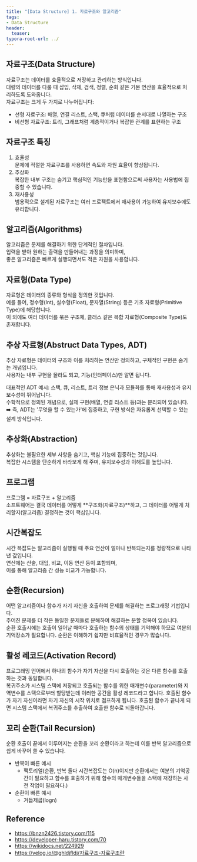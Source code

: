 ```yaml
---
title: "[Data Structure] 1. 자료구조와 알고리즘"
tags:
- Data Structure
header:
  teaser:
typora-root-url: ../
---
```


<!-- <img src="{{ '이미지경로' | relative_url }}" alt="이미지" width="30%"> -->

## 자료구조(Data Structure)
<!-- 데이터를 효율적으로 저장하고 관리하는 방식을 말한다.  
대량의 데이터를 효율적으로 관리할 수 있는 데이터 구조를 의미한다.  
삽입, 수정, 삭제, 검색, 정렬, 병합, 순회 등 기본 연산을 지원하고   
데이터를 표현하고 조작하는 데 핵심적인 역할을 한다.  
자료구조는 크기 선형 자료구조와 비선형 자료구조로 나누어진다. 
선형 자료구조(데이터를 일렬로 나열하는 구조)
- 배열, 연결리스트, 스택, 큐

비션형 자료구조(데이터를 계층적 또는 복잡한 관계로 연결하는 구조)
- 트리, 그래프
-->
자료구조는 데이터를 효율적으로 저장하고 관리하는 방식입니다.  
대량의 데이터를 다룰 때 삽입, 삭제, 검색, 정렬, 순회 같은 기본 연산을 효율적으로 처리하도록 도와줍니다.  
자료구조는 크게 두 가지로 나누어집니다:
- 선형 자료구조: 배열, 연결 리스트, 스택, 큐처럼 데이터를 순서대로 나열하는 구조
- 비선형 자료구조: 트리, 그래프처럼 계층적이거나 복잡한 관계를 표현하는 구조

## 자료구조 특징
<!-- 1. 효율성
- 자료구조 사용의 목적은 효율적인 데이터관리 및 사용이다. 문제에 알맞은 자료구조를 사용하면 효율성이 증가한다.
2. 추상화
- 복잡한 자료, 모듈, 시스템 등으로부터 핵심적인 개념, 기능을 간추려 내는 것이다.
3. 재사용성
- 자료구조를 설계할 때 특정 프로그램에서만 동작하게 설계하지 않는다. 다양한 프로그램에서 동작할 수 있도록 범용성 있게 설계해 다른 프로젝트에서도 사용 가능하다. -->
1. 효율성  
문제에 적절한 자료구조를 사용하면 속도와 자원 효율이 향상됩니다.
2. 추상화  
복잡한 내부 구조는 숨기고 핵심적인 기능만을 표현함으로써 사용자는 사용법에 집중할 수 있습니다.
3. 재사용성  
범용적으로 설계된 자료구조는 여러 프로젝트에서 재사용이 가능하여 유지보수에도 유리합니다.

## 알고리즘(Algorithms)
<!-- 특정 문제를 해결하기 위한 단계적인 절차이다.  
컴퓨터 과학에서 알고리즘은 입력 데이터를 받아 원하는 결과를 출력하는 절차이며,   
효율적인 알고리즘은 실행 시간과 자원 사용을 최소화한다. -->
알고리즘은 문제를 해결하기 위한 단계적인 절차입니다.  
입력을 받아 원하는 출력을 만들어내는 과정을 의미하며,  
좋은 알고리즘은 빠르게 실행되면서도 적은 자원을 사용합니다.

## 자료형(Data Type)
<!-- 데이터의 종류를 의미한다.  
정수, 실수, 문자열 등이 기초적인 자료형이다.  
복잡한 자료형을 만들때는 연산자가 아닌 함수로 작성한다. -->
자료형은 데이터의 종류와 형식을 정의한 것입니다.  
예를 들어, 정수형(Int), 실수형(Float), 문자열(String) 등은 기초 자료형(Primitive Type)에 해당합니다.  
이 외에도 여러 데이터를 묶은 구조체, 클래스 같은 복합 자료형(Composite Type)도 존재합니다.  

## 추상 자료형(Abstruct Data Types, ADT)
<!-- 데이터의 논리적 구조와 연산을 정의하면서 구현 세부사항은 숨기는 개념이다.  
사용자는 기능에만 집중할 수 있고, 내부 구현은 몰라도 된다.  
장보 은닉과 모듈화를 통해 코드의 재사용성과 유지보수성을 높일 수 있다.  
스택, 큐, 리스트, 트리와 같은 자료형을 의미한디.  
실제적인 구현으로부터 군리되어 정의된 자료형으로 자료형을 추상적(수학적)으로 정의함을 의미한다. -->
추상 자료형은 데이터의 구조와 이를 처리하는 연산만 정의하고, 구체적인 구현은 숨기는 개념입니다.  
사용자는 내부 구현을 몰라도 되고, 기능(인터페이스)만 알면 됩니다.

대표적인 ADT 예시: 스택, 큐, 리스트, 트리
정보 은닉과 모듈화를 통해 재사용성과 유지보수성이 뛰어납니다.  
수학적으로 정의된 개념으로, 실제 구현(배열, 연결 리스트 등)과는 분리되어 있습니다.  
➡️ 즉, ADT는 '무엇을 할 수 있는가'에 집중하고, 구현 방식은 자유롭게 선택할 수 있는 설계 방식입니다.  

## 추상화(Abstraction)
<!-- 시스템의 간략화된 기술 또는 명세로서 시스템의 핵심적인 구조나 동작에만 집중하는 것이다.  
좋은 추상화는 사용자에게 중요한 정보는 강조되고 중요하지 않는 구현 세부 사항은 제거된다. -->
추상화는 불필요한 세부 사항을 숨기고, 핵심 기능에 집중하는 것입니다.  
복잡한 시스템을 단순하게 바라보게 해 주며, 유지보수성과 이해도를 높입니다.

## 프로그램
프로그램 = 자료구조 + 알고리즘  
소프트웨어는 결국 데이터를 어떻게 **구조화(자료구조)**하고,
그 데이터를 어떻게 처리할지(알고리즘) 결정하는 것이 핵심입니다.

<!-- ## 알고리즘 수행시간 측정방법
단순한 방법은 알고리즘을 프로그래밍 언어로 작성 및 실행시켜서 수행시간을 측정하는 방식이다.   
하지만 하드웨어나 프로그래밍 언어에 따라 수행 시간이 다르고 실험되지 않는 입력에 대해서는 수행시간을 주장할 수 없다.

## 알고리즘 복잡도 분석방법
알고리즘 분석에서 좋다는 의미는 크게 2가지의 측면을 고려할 수 있다.  
알고리즘의 수행시간과 기억공간의 양이다.  
알고리즘 수행시간 분석을 시간복잡도(time complexity)라고 하고   
알고리즘이 사용하는 기억 공간 분석을 공간복잡도(space complexity)라고 한다.  
알고리즘 복잡도는 시간복잡도를 사용한다. 이유는 알고리즘이 차지하는 공간보다는 수행 시간에 더 관심이 있기 때문이다.    -->

## 시간복잡도
<!-- 알고리즘의 절대적인 수행 시간을 나타내는 것이 아니라 알고리즘을 이루고 있는 연산들이 몇번이나 수행되는지를 숫자로 표시한다.  
연산에는 산술연산, 대입연산, 비교연산, 이동연산 등이 있다.   
즉 연산의 개수를 계산하여 알고리즘을 비교할 수 있다. -->
시간 복잡도는 알고리즘이 실행될 때 주요 연산이 얼마나 반복되는지를 정량적으로 나타낸 값입니다.  
연산에는 산술, 대입, 비교, 이동 연산 등이 포함되며,  
이를 통해 알고리즘 간 성능 비교가 가능합니다.  

## 순환(Recursion)
어떤 알고리즘이나 함수가 자기 자신을 호출하여 문제를 해결하는 프로그래밍 기법입니다.  
주어진 문제를 더 작은 동일한 문제들로 분해하여 해결하는 분할 정복이 있습니다.  
순환 호출시에는 호출이 일어날 때마다 호출하는 함수의 상태를 기억해야 하므로 여분의 기억장소가 필요합니다.
순환은 이해하기 쉽지만 비효율적인 경우가 많습니다. 

## 활성 레코드(Activation Record)
프로그래밍 언어에서 하나의 함수가 자기 자신을 다시 호출하는 것은 다른 함수를 호출하는 것과 동일합니다.  
복귀주소가 시스템 스택에 저장되고 호출되는 함수를 위한 매개변수(parameter)와 지역변수를 스택으로부터 할당받는데 이러한 공간을 활성 레코드라고 합니다. 호출된 함수가 자기 자신이라면 자기 자신의 시작 위치로 점프하게 됩니다. 호출된 함수가 끝나게 되면 시스템 스택에서 복귀주소를 추출하여 호출한 함수로 되돌아갑니다.

## 꼬리 순환(Tail Recursion)
순환 호출이 끝에서 이루어지는 순환을 꼬리 순환이라고 하는데 이를 반복 알고리즘으로 쉽게 바꾸어 쓸 수 있습니다.
- 반복이 빠른 예시
  - 팩토리얼(순환, 반복 둘다 시간복잡도는 O(n)이지만 순환에서는 여분의 기억공간이 필요하고 함수를 호출하기 위해 함수의 매개변수들을 스택에 저장하는 사전 작업이 필요하다.)
- 순환이 빠른 예시
   - 거듭제곱(logn)


## Reference
- https://bnzn2426.tistory.com/115
- https://developer-haru.tistory.com/70
- https://wikidocs.net/224929
- https://velog.io/@ghldjfldj/자료구조-자료구조란